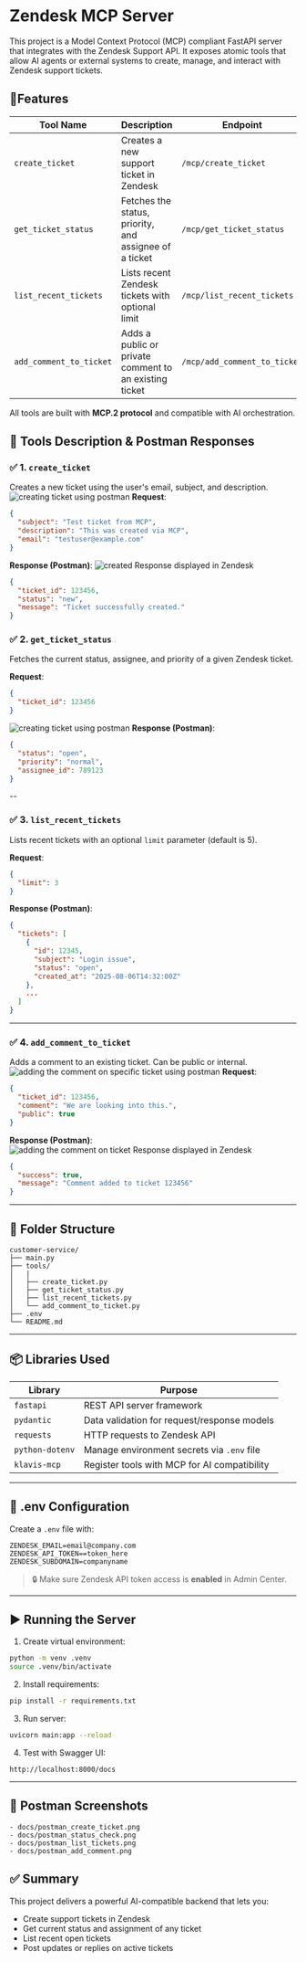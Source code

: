 

# Zendesk MCP Server

This project is a Model Context Protocol (MCP) compliant FastAPI server that integrates with the Zendesk Support API. It exposes atomic tools that allow AI agents or external systems to create, manage, and interact with Zendesk support tickets.



## 🚀Features

| Tool Name               | Description                                            | Endpoint                     |
| ----------------------- | ------------------------------------------------------ | ---------------------------- |
| `create_ticket`         | Creates a new support ticket in Zendesk                | `/mcp/create_ticket`         |
| `get_ticket_status`     | Fetches the status, priority, and assignee of a ticket | `/mcp/get_ticket_status`     |
| `list_recent_tickets`   | Lists recent Zendesk tickets with optional limit       | `/mcp/list_recent_tickets`   |
| `add_comment_to_ticket` | Adds a public or private comment to an existing ticket | `/mcp/add_comment_to_ticket` |

All tools are built with **MCP.2 protocol** and compatible with AI orchestration.



## 🧰 Tools Description & Postman Responses

### ✅ 1. `create_ticket`

Creates a new ticket using the user's email, subject, and description.
![creating ticket using postman](docs/creating_ticket.png)
**Request**:

```json
{
  "subject": "Test ticket from MCP",
  "description": "This was created via MCP",
  "email": "testuser@example.com"
}
```

**Response (Postman)**:
![created Response displayed in Zendesk](docs/response_from_zendesk_after_creating_ticket.png)
```json
{
  "ticket_id": 123456,
  "status": "new",
  "message": "Ticket successfully created."
}
```

### ✅ 2. `get_ticket_status`

Fetches the current status, assignee, and priority of a given Zendesk ticket.

**Request**:

```json
{
  "ticket_id": 123456
}
```
![creating ticket using postman](docs/getting_ticket_status.png)
**Response (Postman)**:

```json
{
  "status": "open",
  "priority": "normal",
  "assignee_id": 789123
}
```

--

### ✅ 3. `list_recent_tickets`

Lists recent tickets with an optional `limit` parameter (default is 5).

**Request**:

```json
{
  "limit": 3
}
```

**Response (Postman)**:

```json
{
  "tickets": [
    {
      "id": 12345,
      "subject": "Login issue",
      "status": "open",
      "created_at": "2025-08-06T14:32:00Z"
    },
    ...
  ]
}
```

---

### ✅ 4. `add_comment_to_ticket`

Adds a comment to an existing ticket. Can be public or internal.
![adding the comment on specific ticket using postman](docs/adding_comment_on_ticket.png)
**Request**:

```json
{
  "ticket_id": 123456,
  "comment": "We are looking into this.",
  "public": true
}
```

**Response (Postman)**:
![adding the comment on ticket Response displayed in Zendesk](docs/response_from_zendesk_after_addingcomment.png)

```json
{
  "success": true,
  "message": "Comment added to ticket 123456"
}
```

---

## 🧱 Folder Structure

```
customer-service/
├── main.py
├── tools/
│   |
│   ├── create_ticket.py
│   ├── get_ticket_status.py
│   ├── list_recent_tickets.py
│   └── add_comment_to_ticket.py
├── .env
└── README.md
```

---

## 📦 Libraries Used

| Library         | Purpose                                      |
| --------------- | -------------------------------------------- |
| `fastapi`       | REST API server framework                    |
| `pydantic`      | Data validation for request/response models  |
| `requests`      | HTTP requests to Zendesk API                 |
| `python-dotenv` | Manage environment secrets via `.env` file   |
| `klavis-mcp`    | Register tools with MCP for AI compatibility |

---

## 🔐 .env Configuration

Create a `.env` file with:

```env
ZENDESK_EMAIL=email@company.com
ZENDESK_API_TOKEN==token_here
ZENDESK_SUBDOMAIN=companyname
```

> 🔒 Make sure Zendesk API token access is **enabled** in Admin Center.

---

## ▶️ Running the Server

1. Create virtual environment:

```bash
python -m venv .venv
source .venv/bin/activate
```

2. Install requirements:

```bash
pip install -r requirements.txt
```

3. Run server:

```bash
uvicorn main:app --reload
```

4. Test with Swagger UI:

```
http://localhost:8000/docs
```

---

## 📸 Postman Screenshots

```
- docs/postman_create_ticket.png
- docs/postman_status_check.png
- docs/postman_list_tickets.png
- docs/postman_add_comment.png
```


## ✅ Summary

This project delivers a powerful AI-compatible backend that lets you:

* Create support tickets in Zendesk
* Get current status and assignment of any ticket
* List recent open tickets
* Post updates or replies on active tickets
